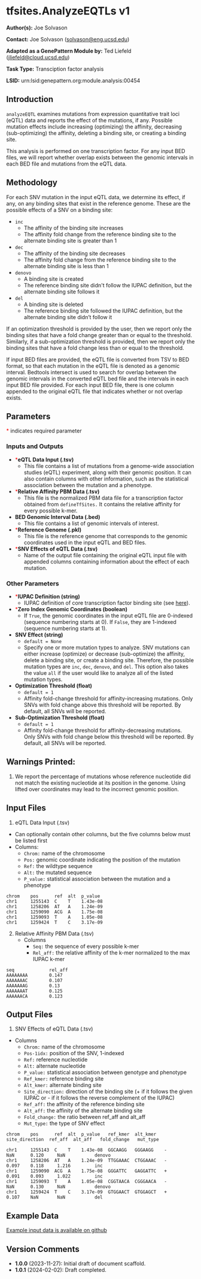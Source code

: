 # tfsites.AnalyzeEQTLs v1

**Author(s):** Joe Solvason  

**Contact:** Joe Solvason (solvason@eng.ucsd.edu)

**Adapted as a GenePattern Module by:** Ted Liefeld (jliefeld@cloud.ucsd.edu)

**Task Type:** Transciption factor analysis

**LSID:**  urn:lsid:genepattern.org:module.analysis:00454


## Introduction

`analyzeEQTL` examines mutations from expression quantitative trait loci (eQTL) data and reports the effect of the mutations, if any. Possible mutation effects include increasing (optimizing) the affinity, decreasing (sub-optimizing) the affinity, deleting a binding site, or creating a binding site. 

This analysis is performed on one transcription factor. For any input BED files, we will report whether overlap exists between the genomic intervals in each BED file and mutations from the eQTL data. 


## Methodology

For each SNV mutation in the input eQTL data, we determine its effect, if any, on any binding sites that exist in the reference genome. These are the possible effects of a SNV on a binding site: 

- `inc`
    - The affinity of the binding site increases
    - The affinity fold change from the reference binding site to the alternate binding site is greater than 1
- `dec`
    - The affinity of the binding site decreases
    - The affinity fold change from the reference binding site to the alternate binding site is less than 1
- `denovo`
    - A binding site is created
    - The reference binding site didn't follow the IUPAC definition, but the alternate binding site follows it 
- `del`
    - A binding site is deleted
    - The reference binding site followed the IUPAC definition, but the alternate binding site didn’t follow it

If an optimization threshold is provided by the user, then we report only the binding sites that have a fold change greater than or equal to the threshold. Similarly, if a sub-optimization threshold is provided, then we report only the binding sites that have a fold change less than or equal to the threshold. 

If input BED files are provided, the eQTL file is converted from TSV to BED format, so that each mutation in the eQTL file is denoted as a genomic interval. Bedtools intersect is used to search for overlap between the genomic intervals in the converted eQTL bed file and the intervals in each input BED file provided. For each input BED file, there is one column appended to the original eQTL file that indicates whether or not overlap exists.


## Parameters

<span style="color: red;">*</span> indicates required parameter

### Inputs and Outputs

- <span style="color: red;">*</span>**eQTL Data Input (.tsv)**
    - This file contains a list of mutations from a genome-wide association studies (eQTL) experiment, along with their genomic position. It can also contain columns with other information, such as the statistical association between the mutation and a phenotype.
- <span style="color: red;">*</span>**Relative Affinity PBM Data (.tsv)**
    - This file is the normalized PBM data file for a transcription factor obtained from `defineTfSites.` It contains the relative affinity for every possible k-mer. 
- **BED Genomic Interval Data (.bed)**
    - This file contains a list of genomic intervals of interest. 
- <span style="color: red;">*</span>**Reference Genome (.pkl)**
    - This file is the reference genome that corresponds to the genomic coordinates used in the input eQTL and BED files.
- <span style="color: red;">*</span>**SNV Effects of eQTL Data (.tsv)**
    - Name of the output file containing the original eQTL input file with appended columns containing information about the effect of each mutation. 
 
### Other Parameters

- <span style="color: red;">*</span>**IUPAC Definition (string)**
    - IUPAC definition of core transcription factor binding site (see [here](https://www.bioinformatics.org/sms/iupac.html)).
- <span style="color: red;">*</span>**Zero Index Genomic Coordinates (boolean)**
    - If `True`, the genomic coordinates in the input eQTL file are 0-indexed (sequence numbering starts at 0). If `False`, they are 1-indexed (sequence numbering starts at 1).
- **SNV Effect (string)**
    - `default = None`
    - Specify one or more mutation types to analyze. SNV mutations can either increase (optimize) or decrease (sub-optimize) the affinity, delete a binding site, or create a binding site. Therefore, the possible mutation types are `inc`, `dec`, `denovo`, and `del`. This option also takes the value `all` if the user would like to analyze all of the listed mutation types.
- **Optimization Threshold (float)**
    - `default = 1`
    - Affinity fold-change threshold for affinity-increasing mutations. Only SNVs with fold change above this threshold will be reported. By default, all SNVs will be reported.
- **Sub-Optimization Threshold (float)**
    - `default = 1`
    - Affinity fold-change threshold for affinity-decreasing mutations. Only SNVs with fold change below this threshold will be reported. By default, all SNVs will be reported.


## Warnings Printed:
1. We report the percentage of mutations whose reference nucleotide did not match the existing nucleotide at its position in the genome. Using lifted over coordinates may lead to the incorrect genomic position. 


## Input Files

1. eQTL Data Input (.tsv)
- Can optionally contain other columns, but the five columns below must be listed first
- Columns:
    - `Chrom:` name of the chromosome
    - `Pos:` genomic coordinate indicating the position of the mutation
    - `Ref:` the wildtype sequence 
    - `Alt:` the mutated sequence
    - `P_value:` statistical association between the mutation and a phenotype

```
chrom    pos      ref  alt  p_value
chr1     1255143  C    T    1.43e-08
chr1     1258206  AT   A    1.24e-09
chr1     1259090  ACG  A    1.75e-08
chr1     1259093  T    A    1.05e-08
chr1     1259424  T    C    3.17e-09
```

2. Relative Affinity PBM Data (.tsv)
    - Columns
        - `Seq:` the sequence of every possible k-mer
        - `Rel_aff:` the relative affinity of the k-mer normalized to the max IUPAC k-mer

```
seq             rel_aff
AAAAAAAA        0.147
AAAAAAAC        0.107
AAAAAAAG        0.13
AAAAAAAT        0.125
AAAAAACA        0.123
```

       
## Output Files

1. SNV Effects of eQTL Data (.tsv)
- Columns
    - `Chrom:` name of the chromosome
    - `Pos-1idx:` position of the SNV, 1-indexed
    - `Ref:` reference nucleotide
    - `Alt:` alternate nucleotide
    - `P_value:` statistical association between genotype and phenotype
    - `Ref_kmer:` reference binding site
    - `Alt_kmer:` alternate binding site
    - `Site_direction:` direction of the binding site (+ if it follows the given IUPAC or - if it follows the reverse complement of the IUPAC)
    - `Ref_aff:` the affinity of the reference binding site
    - `Alt_aff:` the affinity of the alternate binding site
    - `Fold_change:` the ratio between ref_aff and alt_aff
    - `Mut_type:` the type of SNV effect

```
chrom    pos      ref  alt  p_value   ref_kmer  alt_kmer   site_direction  ref_aff  alt_aff   fold_change   mut_type

chr1     1255143  C    T    1.43e-08  GGCAAGG   GGGAAGG    -               NaN      0.120     NaN           denovo
chr1     1258206  AT   A    1.24e-09  TTGGAAAC  CTGGAAAC   -               0.097    0.118     1.216         inc
chr1     1259090  ACG  A    1.75e-08  GGGATTC   GAGGATTC   +               0.091    0.093     1.022         inc
chr1     1259093  T    A    1.05e-08  CGGTAACA  CGGGAACA   -               NaN      0.130     NaN           denovo
chr1     1259424  T    C    3.17e-09  GTGGAACT  GTGGAGCT   +               0.107    NaN       NaN           del
```
 
  
## Example Data

[Example input data is available on github](https://github.com/genepattern/tfsites.analyzeEQTLs/data)

   
## Version Comments

- **1.0.0** (2023-11-27): Initial draft of document scaffold.
- **1.0.1** (2024-02-02): Draft completed.

